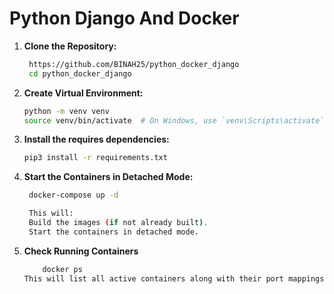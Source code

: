 # Python Django And Docker


1. **Clone the Repository:**
   ```bash
    https://github.com/BINAH25/python_docker_django
    cd python_docker_django

2. **Create Virtual Environment:**
   ```bash
   python -m venv venv
   source venv/bin/activate  # On Windows, use `venv\Scripts\activate`

3. **Install the requires dependencies:**
   ```bash
   pip3 install -r requirements.txt

4. **Start the Containers in Detached Mode:**
   ```bash
    docker-compose up -d

    This will:
    Build the images (if not already built).
    Start the containers in detached mode.

5. **Check Running Containers**

    ```bash
        docker ps
    This will list all active containers along with their port mappings.

